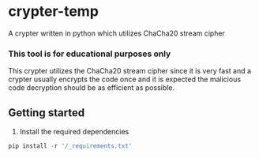 # crypter-temp
A crypter written in python which utilizes ChaCha20 stream cipher
### This tool is for educational purposes only

This crypter utilizes the ChaCha20 stream cipher since it is very fast and a crypter usually encrypts the code once and it is expected the malicious code decryption should be as efficient as possible.


## Getting started

1. Install the required dependencies

```py
pip install -r '/_requirements.txt'
```